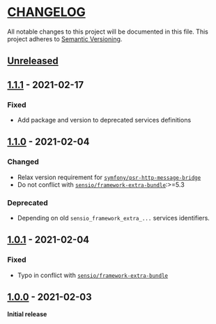 # [CHANGELOG](http://keepachangelog.com/)
All notable changes to this project will be documented in this file.
This project adheres to [Semantic Versioning](http://semver.org/).

## [Unreleased](https://github.com/ajgarlag/psr-http-message-bundle/compare/1.1.1...main)

## [1.1.1](https://github.com/ajgarlag/psr-http-message-bundle/compare/1.1.0...1.1.1) - 2021-02-17

### Fixed
- Add package and version to deprecated services definitions

## [1.1.0](https://github.com/ajgarlag/psr-http-message-bundle/compare/1.0.1...1.1.0) - 2021-02-04

### Changed
- Relax version requirement for [`symfony/psr-http-message-bridge`](https://github.com/symfony/psr-http-message-bridge)
- Do not conflict with [`sensio/framework-extra-bundle`](https://github.com/symfony/psr-http-message-bridge):>=5.3

### Deprecated
- Depending on old `sensio_framework_extra_...` services identifiers.

## [1.0.1](https://github.com/ajgarlag/psr-http-message-bundle/compare/1.0.0...1.0.1) - 2021-02-04

### Fixed
- Typo in conflict with [`sensio/framework-extra-bundle`](https://github.com/sensiolabs/SensioFrameworkExtraBundle)

## [1.0.0](https://github.com/ajgarlag/psr-http-message-bundle/releases/tag/1.0.0) - 2021-02-03

**Initial release**
